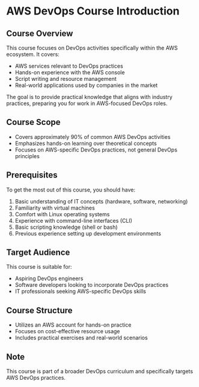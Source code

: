 # AWS DevOps Course Introduction

## Course Overview

This course focuses on DevOps activities specifically within the AWS ecosystem. It covers:

- AWS services relevant to DevOps practices
- Hands-on experience with the AWS console
- Script writing and resource management
- Real-world applications used by companies in the market

The goal is to provide practical knowledge that aligns with industry practices, preparing you for work in AWS-focused DevOps roles.

## Course Scope

- Covers approximately 90% of common AWS DevOps activities
- Emphasizes hands-on learning over theoretical concepts
- Focuses on AWS-specific DevOps practices, not general DevOps principles

## Prerequisites

To get the most out of this course, you should have:

1. Basic understanding of IT concepts (hardware, software, networking)
2. Familiarity with virtual machines
3. Comfort with Linux operating systems
4. Experience with command-line interfaces (CLI)
5. Basic scripting knowledge (shell or bash)
6. Previous experience setting up development environments

## Target Audience

This course is suitable for:

- Aspiring DevOps engineers
- Software developers looking to incorporate DevOps practices
- IT professionals seeking AWS-specific DevOps skills

## Course Structure

- Utilizes an AWS account for hands-on practice
- Focuses on cost-effective resource usage
- Includes practical exercises and real-world scenarios

## Note

This course is part of a broader DevOps curriculum and specifically targets AWS DevOps practices.
